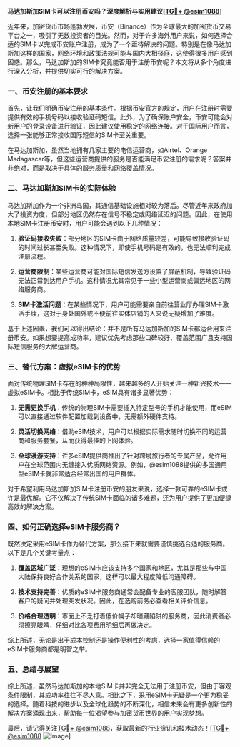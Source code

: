 **马达加斯加SIM卡可以注册币安吗？深度解析与实用建议[[TG💪+ @esim1088](https://t.me/s/esim1088)]**

近年来，加密货币市场蓬勃发展，币安（Binance）作为全球最大的加密货币交易平台之一，吸引了无数投资者的目光。然而，对于许多海外用户来说，如何选择合适的SIM卡以完成币安账户注册，成为了一个亟待解决的问题。特别是在像马达加斯加这样的国家，网络环境和政策法规可能与国内大相径庭，这使得很多用户感到困惑。那么，马达加斯加的SIM卡究竟能否用于注册币安呢？本文将从多个角度进行深入分析，并提供切实可行的解决方案。

### 一、币安注册的基本要求

首先，让我们明确币安注册的基本条件。根据币安官方的规定，用户在注册时需要提供有效的手机号码以接收验证码短信。此外，为了确保账户安全，币安可能会对新用户的登录设备进行验证，因此建议使用稳定的网络连接。对于国际用户而言，选择一张能够正常接收国际短信的SIM卡至关重要。

在马达加斯加，虽然当地拥有几家主要的电信运营商，如Airtel、Orange Madagascar等，但这些运营商提供的服务是否能满足币安注册的需求呢？答案并非绝对，而是取决于具体的服务质量和网络覆盖情况。

### 二、马达加斯加SIM卡的实际体验

马达加斯加作为一个非洲岛国，其通信基础设施相对较为落后。尽管近年来政府加大了投资力度，但部分地区仍然存在信号不稳定或网络延迟的问题。因此，在使用本地SIM卡注册币安时，用户可能会遇到以下几种情况：

1. **验证码接收失败**：部分地区的SIM卡由于网络质量较差，可能导致接收验证码的时间过长甚至失败。这种情况下，即使手机号码是有效的，也无法顺利完成注册流程。
   
2. **运营商限制**：某些运营商可能对国际短信发送方设置了屏蔽机制，导致验证码无法正常到达用户手机。这种情况尤其常见于一些小型运营商或偏远地区的网络服务商。

3. **SIM卡激活问题**：在某些情况下，用户可能需要亲自前往营业厅办理SIM卡激活手续，这对于身处国外或不便前往实体店铺的人来说无疑增加了难度。

基于上述因素，我们可以得出结论：并不是所有马达加斯加的SIM卡都适合用来注册币安。如果想要提高成功率，建议优先考虑那些口碑较好、覆盖范围广且支持国际短信服务的大牌运营商。

### 三、替代方案：虚拟eSIM卡的优势

面对传统物理SIM卡存在的种种局限性，越来越多的人开始关注一种新兴技术——虚拟eSIM卡。相比于传统SIM卡，eSIM具有诸多显著优势：

1. **无需更换手机**：传统的物理SIM卡需要插入特定型号的手机才能使用，而eSIM可以直接通过软件配置加载到设备中，无需额外硬件支持。
   
2. **灵活切换网络**：借助eSIM技术，用户可以根据实际需求随时切换不同的运营商和服务套餐，从而获得最佳的上网体验。

3. **全球漫游支持**：许多eSIM提供商推出了针对跨境旅行者的专属产品，允许用户在全球范围内无缝接入优质网络资源。例如，@esim1088提供的多国通用型eSIM卡就非常适合经常出国的用户群体。

对于希望利用马达加斯加SIM卡注册币安的朋友来说，选择一款可靠的eSIM卡或许是最优解。它不仅解决了传统SIM卡面临的诸多难题，还为用户提供了更加便捷高效的解决方案。

### 四、如何正确选择eSIM卡服务商？

既然决定采用eSIM卡作为替代方案，那么接下来就需要谨慎挑选合适的服务商。以下是几个关键考量点：

1. **覆盖区域广泛**：理想的eSIM卡应该支持多个国家和地区，尤其是那些与中国大陆保持良好合作关系的国家，这样可以最大程度降低沟通障碍。

2. **技术支持完善**：优质的eSIM卡服务商通常会配备专业的客服团队，随时解答客户的疑问并处理突发状况。因此，在选购前务必查看相关评价信息。

3. **价格合理透明**：市面上不乏打着低价幌子却暗藏陷阱的服务商，因此消费者必须擦亮眼睛，仔细对比各项费用明细后再做决定。

综上所述，无论是出于成本控制还是操作便利性的考虑，选择一家值得信赖的eSIM卡服务商都是明智之举。

### 五、总结与展望

综上所述，虽然马达加斯加的本地SIM卡并非完全无法用于注册币安，但由于客观条件限制，其成功率往往不尽人意。相比之下，采用eSIM卡无疑是一个更为稳妥的选择。随着科技的进步以及全球化趋势的不断深化，相信未来会有更多创新性的解决方案涌现出来，帮助每一位渴望参与加密货币世界的用户实现梦想。

最后，请记得关注[TG💪+ @esim1088](https://t.me/s/esim1088)，获取最新的行业资讯和技术动态！[[TG💪+ @esim1088](https://t.me/s/esim1088) ![Image](https://i.postimg.cc/4NQfJmqS/Snipaste-2025-05-13-00-14-12.png)]